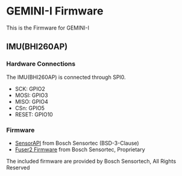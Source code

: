 # GEMINI-I Firmware

This is the Firmware for GEMINI-I

## IMU(BHI260AP)

### Hardware Connections

The IMU(BHI260AP) is connected through SPI0.

- SCK: GPIO2
- MOSI: GPIO3
- MISO: GPIO4
- CSn: GPIO5
- RESET: GPIO10

### Firmware

- [SensorAPI](https://github.com/boschsensortec/BHY2_SensorAPI) from Bosch Sensortec (BSD-3-Clause)
- [Fuser2 Firmware](https://www.bosch-sensortec.com/products/smart-sensor-systems/bhi260ap/#documents) from Bosch Sensortec, Proprietary

The included firmware are provided by Bosch Sensortech, All Rights Reserved
